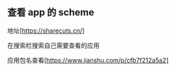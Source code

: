 ## 查看 app 的 scheme

地址[https://sharecuts.cn/]

在搜索栏搜索自己需要查看的应用

应用包名查看[https://www.jianshu.com/p/cfb7f212a5a2]

